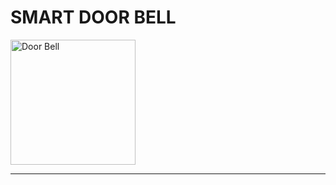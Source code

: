 # SMART DOOR BELL
<img src="https://i.pinimg.com/236x/a6/52/02/a652029f609b5ef2c92ffb0f18be3af8.jpg" alt="Door Bell" width="200"/>

***


